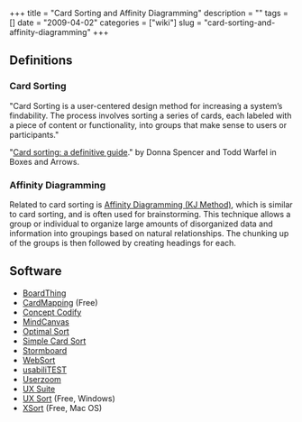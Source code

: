 +++
title = "Card Sorting and Affinity Diagramming"
description = ""
tags = []
date = "2009-04-02"
categories = ["wiki"]
slug = "card-sorting-and-affinity-diagramming"
+++


 

<h2 id="toc0">Definitions</h2>

<h3 id="toc1">Card Sorting</h3>
<p>&quot;Card Sorting is a user-centered design method for increasing a system’s findability. The process involves sorting a series of cards, each labeled with a piece of content or functionality, into groups that make sense to users or participants.&quot;</p>

<p>&quot;<a href="http://boxesandarrows.com/card-sorting-a-definitive-guide/">Card sorting: a definitive guide</a>.&quot; by Donna Spencer and  Todd Warfel in Boxes and Arrows.</p>


<h3 id="toc2">Affinity Diagramming</h3>
<p>Related to card sorting is <a href="http://en.wikipedia.org/wiki/Seven_Management_and_Planning_Tools#Affinity_Diagram_.28KJ_Method.29">Affinity Diagramming (KJ Method)</a>, which is similar to card sorting, and is often used for brainstorming. This technique allows a group or individual to organize large amounts of disorganized data and information into groupings based on natural relationships. The chunking up of the groups is then followed  by creating headings for each.</p>


<h2 id="toc3">Software</h2>
<ul>
    <li> <a href="http://boardthing.com/">BoardThing</a></li>
    <li> <a href="http://cardmapping.com/">CardMapping</a> (Free)</li>
    <li> <a href="http://www.conceptcodify.com/">Concept Codify</a></li>
    <li> <a href="http://www.themindcanvas.com/">MindCanvas</a></li>
    <li> <a href="http://www.optimalsort.com/pages/default.html">Optimal Sort</a></li>
    <li> <a href="http://www.simplecardsort.com/">Simple Card Sort</a></li>
    <li> <a href="https://www.stormboard.com/">Stormboard</a></li>
    <li> <a href="http://uxpunk.com/websort/">WebSort</a></li>
    <li> <a href="http://www.usabilitest.com/">usabiliTEST</a></li>
    <li> <a href="http://www.userzoom.com/software/research-capabilities/card-sorting/">Userzoom</a></li>
    <li> <a href="http://www.ux-suite.com/online_card-sorting.php">UX Suite</a></li>
    <li> <a href="https://sites.google.com/a/uxsort.com/uxsort/">UX Sort</a> (Free, Windows)</li>
    <li> <a href="http://www.xsortapp.com/">XSort</a> (Free, Mac OS)</li>
</ul>


